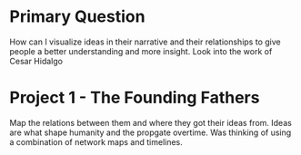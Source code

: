 # Primary Question
How can I visualize ideas in their narrative and their relationships to give people a better understanding and more insight. Look into the work of Cesar Hidalgo

# Project 1 - The Founding Fathers
Map the relations between them and where they got their ideas from. Ideas are what shape humanity and the propgate overtime. Was thinking of using a combination of network maps and timelines. 
